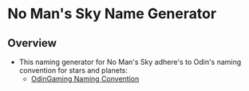 # No Man's Sky Name Generator

## Overview

* This naming generator for No Man's Sky adhere's to Odin's naming convention for stars and planets:
  * <a href=https://www.odingaming.com/2018/01/15/no-mans-sky-naming-convention>OdinGaming Naming Convention</a>
